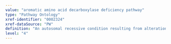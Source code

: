 ```yaml
---
value: "aromatic amino acid decarboxylase deficiency pathway"
type: "Pathway Ontology"
xref-identifier: "0002324"
xref-dataSource: "PW"
definition: "An autosomal recessive condition resulting from alterations in neurotransmitter metabolism and due to defects in the AADC gene."
level: "4"
---
```

